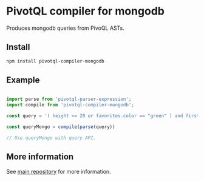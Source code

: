 # PivotQL compiler for mongodb

Produces mongodb queries from PivoQL ASTs.

## Install

```sh
npm install pivotql-compiler-mongodb
```

## Example

```js

import parse from 'pivotql-parser-expression';
import compile from 'pivotql-compiler-mongodb';

const query = '( height <= 20 or favorites.color == "green" ) and firstname in ["john", "doug"]';

const queryMongo = compile(parse(query))

// Use queryMongo with query API.

```

## More information

See [main repository](https://github.com/jrmi/pivotql/) for more information.
